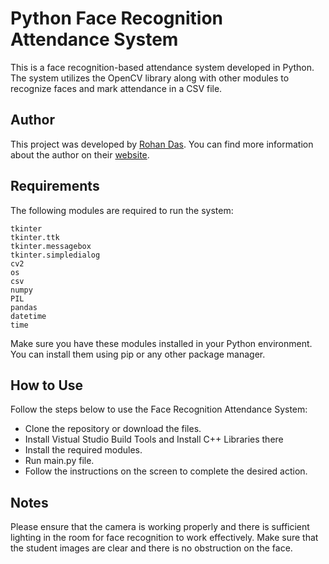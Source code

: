 # Python Face Recognition Attendance System

This is a face recognition-based attendance system developed in Python. The system utilizes the OpenCV library along with other modules to recognize faces and mark attendance in a CSV file.

## Author
This project was developed by [Rohan Das](https://rohandas28.github.io). You can find more information about the author on their [website](https://rohandas28.github.io).

## Requirements
The following modules are required to run the system:
```
tkinter
tkinter.ttk
tkinter.messagebox
tkinter.simpledialog
cv2
os
csv
numpy
PIL
pandas
datetime
time
```
Make sure you have these modules installed in your Python environment. You can install them using pip or any other package manager.


## How to Use
Follow the steps below to use the Face Recognition Attendance System:
- Clone the repository or download the files.
- Install Vistual Studio Build Tools and Install C++ Libraries there 
- Install the required modules.
- Run main.py file.
- Follow the instructions on the screen to complete the desired action.

## Notes
Please ensure that the camera is working properly and there is sufficient lighting in the room for face recognition to work effectively.
Make sure that the student images are clear  and there is no obstruction on the face.

<br>

